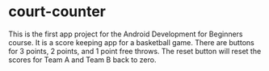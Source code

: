 # court-counter

This is the first app project for the Android Development for Beginners course. It is a score keeping app for a basketball game. 
There are buttons for 3 points, 2 points, and 1 point free throws. The reset button will reset the scores for Team A
and Team B back to zero.
